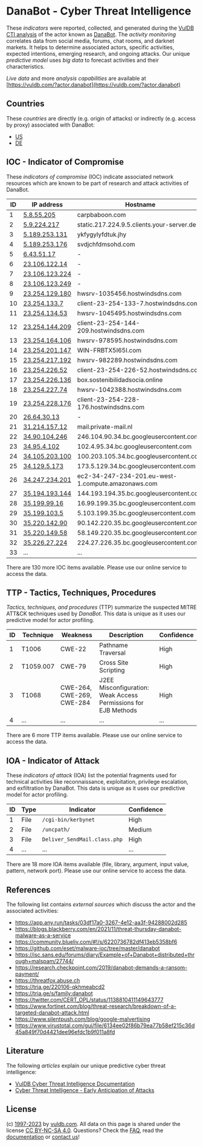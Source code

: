 # DanaBot - Cyber Threat Intelligence

These _indicators_ were reported, collected, and generated during the [VulDB CTI analysis](https://vuldb.com/?kb.cti) of the actor known as [DanaBot](https://vuldb.com/?actor.danabot). The _activity monitoring_ correlates data from social media, forums, chat rooms, and darknet markets. It helps to determine associated actors, specific activities, expected intentions, emerging research, and ongoing attacks. Our unique _predictive model_ uses _big data_ to forecast activities and their characteristics.

_Live data_ and more _analysis capabilities_ are available at [https://vuldb.com/?actor.danabot](https://vuldb.com/?actor.danabot)

## Countries

These _countries_ are directly (e.g. origin of attacks) or indirectly (e.g. access by proxy) associated with DanaBot:

* [US](https://vuldb.com/?country.us)
* [DE](https://vuldb.com/?country.de)

## IOC - Indicator of Compromise

These _indicators of compromise_ (IOC) indicate associated network resources which are known to be part of research and attack activities of DanaBot.

ID | IP address | Hostname | Campaign | Confidence
-- | ---------- | -------- | -------- | ----------
1 | [5.8.55.205](https://vuldb.com/?ip.5.8.55.205) | carpbaboon.com | - | High
2 | [5.9.224.217](https://vuldb.com/?ip.5.9.224.217) | static.217.224.9.5.clients.your-server.de | - | High
3 | [5.189.253.131](https://vuldb.com/?ip.5.189.253.131) | ykfygylyfdtuk.jhy | - | High
4 | [5.189.253.176](https://vuldb.com/?ip.5.189.253.176) | svdjchfdmsohd.com | - | High
5 | [6.43.51.17](https://vuldb.com/?ip.6.43.51.17) | - | - | High
6 | [23.106.122.14](https://vuldb.com/?ip.23.106.122.14) | - | - | High
7 | [23.106.123.224](https://vuldb.com/?ip.23.106.123.224) | - | - | High
8 | [23.106.123.249](https://vuldb.com/?ip.23.106.123.249) | - | - | High
9 | [23.254.129.180](https://vuldb.com/?ip.23.254.129.180) | hwsrv-1035456.hostwindsdns.com | - | High
10 | [23.254.133.7](https://vuldb.com/?ip.23.254.133.7) | client-23-254-133-7.hostwindsdns.com | - | High
11 | [23.254.134.53](https://vuldb.com/?ip.23.254.134.53) | hwsrv-1045495.hostwindsdns.com | - | High
12 | [23.254.144.209](https://vuldb.com/?ip.23.254.144.209) | client-23-254-144-209.hostwindsdns.com | - | High
13 | [23.254.164.106](https://vuldb.com/?ip.23.254.164.106) | hwsrv-978595.hostwindsdns.com | - | High
14 | [23.254.201.147](https://vuldb.com/?ip.23.254.201.147) | WIN-FRBTX5I65I.com | - | High
15 | [23.254.217.192](https://vuldb.com/?ip.23.254.217.192) | hwsrv-982289.hostwindsdns.com | - | High
16 | [23.254.226.52](https://vuldb.com/?ip.23.254.226.52) | client-23-254-226-52.hostwindsdns.com | - | High
17 | [23.254.226.136](https://vuldb.com/?ip.23.254.226.136) | box.sostenibilidadsocia.online | - | High
18 | [23.254.227.74](https://vuldb.com/?ip.23.254.227.74) | hwsrv-1042388.hostwindsdns.com | - | High
19 | [23.254.228.176](https://vuldb.com/?ip.23.254.228.176) | client-23-254-228-176.hostwindsdns.com | - | High
20 | [26.64.30.13](https://vuldb.com/?ip.26.64.30.13) | - | - | High
21 | [31.214.157.12](https://vuldb.com/?ip.31.214.157.12) | mail.private-mail.nl | - | High
22 | [34.90.104.246](https://vuldb.com/?ip.34.90.104.246) | 246.104.90.34.bc.googleusercontent.com | - | Medium
23 | [34.95.4.102](https://vuldb.com/?ip.34.95.4.102) | 102.4.95.34.bc.googleusercontent.com | - | Medium
24 | [34.105.203.100](https://vuldb.com/?ip.34.105.203.100) | 100.203.105.34.bc.googleusercontent.com | - | Medium
25 | [34.129.5.173](https://vuldb.com/?ip.34.129.5.173) | 173.5.129.34.bc.googleusercontent.com | - | Medium
26 | [34.247.234.201](https://vuldb.com/?ip.34.247.234.201) | ec2-34-247-234-201.eu-west-1.compute.amazonaws.com | - | Medium
27 | [35.194.193.144](https://vuldb.com/?ip.35.194.193.144) | 144.193.194.35.bc.googleusercontent.com | - | Medium
28 | [35.199.99.16](https://vuldb.com/?ip.35.199.99.16) | 16.99.199.35.bc.googleusercontent.com | - | Medium
29 | [35.199.103.5](https://vuldb.com/?ip.35.199.103.5) | 5.103.199.35.bc.googleusercontent.com | - | Medium
30 | [35.220.142.90](https://vuldb.com/?ip.35.220.142.90) | 90.142.220.35.bc.googleusercontent.com | - | Medium
31 | [35.220.149.58](https://vuldb.com/?ip.35.220.149.58) | 58.149.220.35.bc.googleusercontent.com | - | Medium
32 | [35.226.27.224](https://vuldb.com/?ip.35.226.27.224) | 224.27.226.35.bc.googleusercontent.com | - | Medium
33 | ... | ... | ... | ...

There are 130 more IOC items available. Please use our online service to access the data.

## TTP - Tactics, Techniques, Procedures

_Tactics, techniques, and procedures_ (TTP) summarize the suspected MITRE ATT&CK techniques used by _DanaBot_. This data is unique as it uses our predictive model for actor profiling.

ID | Technique | Weakness | Description | Confidence
-- | --------- | -------- | ----------- | ----------
1 | T1006 | CWE-22 | Pathname Traversal | High
2 | T1059.007 | CWE-79 | Cross Site Scripting | High
3 | T1068 | CWE-264, CWE-269, CWE-284 | J2EE Misconfiguration: Weak Access Permissions for EJB Methods | High
4 | ... | ... | ... | ...

There are 6 more TTP items available. Please use our online service to access the data.

## IOA - Indicator of Attack

These _indicators of attack_ (IOA) list the potential fragments used for technical activities like reconnaissance, exploitation, privilege escalation, and exfiltration by DanaBot. This data is unique as it uses our predictive model for actor profiling.

ID | Type | Indicator | Confidence
-- | ---- | --------- | ----------
1 | File | `/cgi-bin/kerbynet` | High
2 | File | `/uncpath/` | Medium
3 | File | `Deliver_SendMail.class.php` | High
4 | ... | ... | ...

There are 18 more IOA items available (file, library, argument, input value, pattern, network port). Please use our online service to access the data.

## References

The following list contains _external sources_ which discuss the actor and the associated activities:

* https://app.any.run/tasks/03df17a0-3267-4e12-aa3f-94288002d285
* https://blogs.blackberry.com/en/2021/11/threat-thursday-danabot-malware-as-a-service
* https://community.blueliv.com/#!/s/6220736782df413eb5358bf6
* https://github.com/eset/malware-ioc/tree/master/danabot
* https://isc.sans.edu/forums/diary/Example+of+Danabot+distributed+through+malspam/27744/
* https://research.checkpoint.com/2019/danabot-demands-a-ransom-payment/
* https://threatfox.abuse.ch
* https://tria.ge/220106-qkhmeabcd2
* https://tria.ge/s/family:danabot
* https://twitter.com/CERT_OPL/status/1138810411149643777
* https://www.fortinet.com/blog/threat-research/breakdown-of-a-targeted-danabot-attack.html
* https://www.silentpush.com/blog/google-malvertising
* https://www.virustotal.com/gui/file/6134ee02f86b79ea77b58ef215c36d45a849f70d4421dee96efdc1b9f011a8fd

## Literature

The following _articles_ explain our unique predictive cyber threat intelligence:

* [VulDB Cyber Threat Intelligence Documentation](https://vuldb.com/?kb.cti)
* [Cyber Threat Intelligence - Early Anticipation of Attacks](https://www.scip.ch/en/?labs.20201022)

## License

(c) [1997-2023](https://vuldb.com/?kb.changelog) by [vuldb.com](https://vuldb.com/?kb.about). All data on this page is shared under the license [CC BY-NC-SA 4.0](https://creativecommons.org/licenses/by-nc-sa/4.0/). Questions? Check the [FAQ](https://vuldb.com/?kb.faq), read the [documentation](https://vuldb.com/?kb) or [contact us](https://vuldb.com/?contact)!
